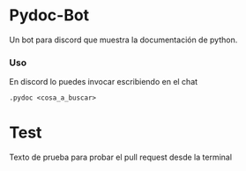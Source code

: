# Pydoc-Bot
Un bot para discord que muestra la documentación de python.

### Uso
En discord lo puedes invocar escribiendo en el chat
```discord
.pydoc <cosa_a_buscar>
```

# Test
Texto de prueba para probar el pull request desde 
la terminal
